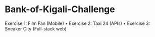 # Bank-of-Kigali-Challenge
 Exercise 1: Film Fan (Mobile) ▪ Exercise 2: Taxi 24 (APIs) ▪ Exercise 3: Sneaker City (Full-stack web)
